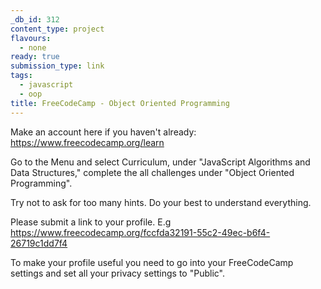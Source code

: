 ```yaml
---
_db_id: 312
content_type: project
flavours:
  - none
ready: true
submission_type: link
tags:
  - javascript
  - oop
title: FreeCodeCamp - Object Oriented Programming
---
```


Make an account here if you haven't already: https://www.freecodecamp.org/learn

Go to the Menu and select Curriculum, under "JavaScript Algorithms and Data Structures," complete the all challenges under "Object Oriented Programming".

Try not to ask for too many hints. Do your best to understand everything.

Please submit a link to your profile. E.g https://www.freecodecamp.org/fccfda32191-55c2-49ec-b6f4-26719c1dd7f4

To make your profile useful you need to go into your FreeCodeCamp settings and set all your privacy settings to "Public".
